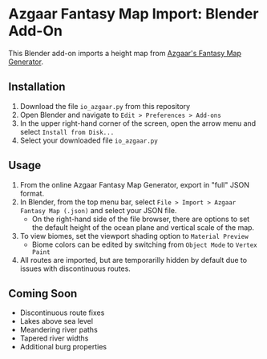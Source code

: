 # Azgaar Fantasy Map Import: Blender Add-On

This Blender add-on imports a height map from [Azgaar's Fantasy Map Generator](https://github.com/Azgaar/Fantasy-Map-Generator).

## Installation

1. Download the file `io_azgaar.py` from this repository
2. Open Blender and navigate to `Edit > Preferences > Add-ons`
3. In the upper right-hand corner of the screen, open the arrow menu and select `Install from Disk...`
4. Select your downloaded file `io_azgaar.py`

## Usage

1. From the online Azgaar Fantasy Map Generator, export in "full" JSON format.
2. In Blender, from the top menu bar, select `File > Import > Azgaar Fantasy Map (.json)` and select your JSON file.
    - On the right-hand side of the file browser, there are options to set the default height of the ocean plane and vertical scale of the map.
3. To view biomes, set the viewport shading option to `Material Preview`
    - Biome colors can be edited by switching from `Object Mode` to `Vertex Paint`
4. All routes are imported, but are temporarilly hidden by default due to issues with discontinuous routes.

## Coming Soon

- Discontinuous route fixes
- Lakes above sea level
- Meandering river paths
- Tapered river widths
- Additional burg properties